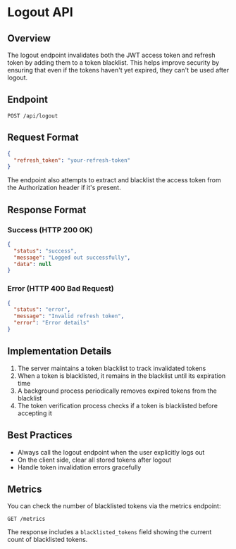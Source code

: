 # Logout API

## Overview

The logout endpoint invalidates both the JWT access token and refresh token by adding them to a token blacklist. This helps improve security by ensuring that even if the tokens haven't yet expired, they can't be used after logout.

## Endpoint

```
POST /api/logout
```

## Request Format

```json
{
  "refresh_token": "your-refresh-token"
}
```

The endpoint also attempts to extract and blacklist the access token from the Authorization header if it's present.

## Response Format

### Success (HTTP 200 OK)

```json
{
  "status": "success",
  "message": "Logged out successfully",
  "data": null
}
```

### Error (HTTP 400 Bad Request)

```json
{
  "status": "error",
  "message": "Invalid refresh token",
  "error": "Error details"
}
```

## Implementation Details

1. The server maintains a token blacklist to track invalidated tokens
2. When a token is blacklisted, it remains in the blacklist until its expiration time
3. A background process periodically removes expired tokens from the blacklist
4. The token verification process checks if a token is blacklisted before accepting it

## Best Practices

- Always call the logout endpoint when the user explicitly logs out
- On the client side, clear all stored tokens after logout
- Handle token invalidation errors gracefully

## Metrics

You can check the number of blacklisted tokens via the metrics endpoint:
```
GET /metrics
```

The response includes a `blacklisted_tokens` field showing the current count of blacklisted tokens.
